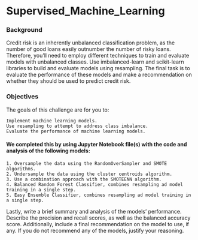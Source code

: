 # Supervised_Machine_Learning

### Background

Credit risk is an inherently unbalanced classification problem, as the number of good loans easily outnumber the number of risky loans. Therefore, you’ll need to employ different techniques to train and evaluate models with unbalanced classes. Use imbalanced-learn and scikit-learn libraries to build and evaluate models using resampling. The final task is to evaluate the performance of these models and make a recommendation on whether they should be used to predict credit risk.

### Objectives

The goals of this challenge are for you to:

    Implement machine learning models.
    Use resampling to attempt to address class imbalance.
    Evaluate the performance of machine learning models.


#### We completed this by using Jupyter Notebook file(s) with the code and analysis of the following models: 

    1. Oversample the data using the RandomOverSampler and SMOTE algorithms.
    2. Undersample the data using the cluster centroids algorithm.
    3. Use a combination approach with the SMOTEENN algorithm.
    4. Balanced Random Forest Classifier, combines resampling ad model training in a single step.
    5. Easy Ensemble Classifier, combines resampling ad model training in a single step.
    
Lastly, write a brief summary and analysis of the models’ performance. Describe the precision and recall scores, as well as the balanced accuracy score. Additionally, include a final recommendation on the model to use, if any. If you do not recommend any of the models, justify your reasoning.
